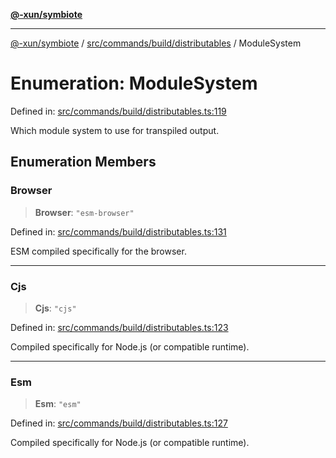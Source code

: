 [**@-xun/symbiote**](../../../../../README.md)

***

[@-xun/symbiote](../../../../../README.md) / [src/commands/build/distributables](../README.md) / ModuleSystem

# Enumeration: ModuleSystem

Defined in: [src/commands/build/distributables.ts:119](https://github.com/Xunnamius/symbiote/blob/15958ef64db3e6bbd3a724cff425dee47b08713b/src/commands/build/distributables.ts#L119)

Which module system to use for transpiled output.

## Enumeration Members

### Browser

> **Browser**: `"esm-browser"`

Defined in: [src/commands/build/distributables.ts:131](https://github.com/Xunnamius/symbiote/blob/15958ef64db3e6bbd3a724cff425dee47b08713b/src/commands/build/distributables.ts#L131)

ESM compiled specifically for the browser.

***

### Cjs

> **Cjs**: `"cjs"`

Defined in: [src/commands/build/distributables.ts:123](https://github.com/Xunnamius/symbiote/blob/15958ef64db3e6bbd3a724cff425dee47b08713b/src/commands/build/distributables.ts#L123)

Compiled specifically for Node.js (or compatible runtime).

***

### Esm

> **Esm**: `"esm"`

Defined in: [src/commands/build/distributables.ts:127](https://github.com/Xunnamius/symbiote/blob/15958ef64db3e6bbd3a724cff425dee47b08713b/src/commands/build/distributables.ts#L127)

Compiled specifically for Node.js (or compatible runtime).
